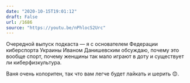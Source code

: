 ```yaml
---
date: "2020-10-15T19:01:12"
draft: False
url: /1686
source: "https://youtu.be/nPhlocS2Urc"
---
```


Очередной выпуск подкаста — я с основателем Федерации киберспорта Украины Иваном Данишевским обсуждаю, почему это вообще спорт, почему женщины так мало играют в доту и существует ли киберфизкультура.

Ваня очень колоритен, так что вам легче будет лайкать и шерить 😊.
